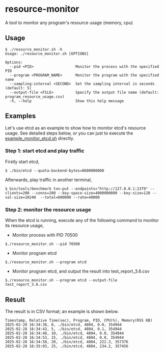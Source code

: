 # resource-monitor
A tool to monitor any program's resource usage (memory, cpu)

## Usage
```
$ ./resource_monitor.sh -h
Usage: ./resource_monitor.sh [OPTIONS]

Options:
  --pid <PID>                   Monitor the process with the specified PID
  --program <PROGRAM_NAME>      Monitor the program with the specified name
  --sampling-interval <SECOND>  Set the sampling interval in seconds (default: 5)
  --output-file <FILE>          Specify the output file name (default: program_resource_usage.csv)
  -h, --help                    Show this help message
```

## Examples

Let's use etcd as an example to show how to monitor etcd's resource usage. See detailed steps below, or you can just
to execute the [example_monitor_etcd.sh](examples/etcd/example_monitor_etcd.sh) directly.

### Step 1: start etcd and play traffic

Firstly start etcd,
```
$ ./bin/etcd --quota-backend-bytes=8600000000
```

Afterwards, play traffic in another terminal,
```
$ bin/tools/benchmark txn-put --endpoints="http://127.0.0.1:2379" --clients=200 --conns=200 --key-space-size=4000000000 --key-size=128 --val-size=10240  --total=600000 --rate=40000
```

### Step 2: monitor the resource usage

When the etcd is running, execute any of the following command to monitor its resource usage,

- Monitor process with PID 70500
```
$./resource_monitor.sh --pid 70500
```

- Monitor program etcd
```
$./resource_monitor.sh --program etcd
```

- Monitor program etcd, and output the result into test_report_3.6.csv
```
$./resource_monitor.sh --program etcd --output-file test_report_3.6.csv
```

## Result
The result is in CSV format; an example is shown below.

```
Timestamp, Relative Time(sec), Program, PID, CPU(%), Memory(RSS KB)
2025-02-28 16:34:38, 0, ./bin/etcd, 4804, 0.0, 354944
2025-02-28 16:34:43, 5, ./bin/etcd, 4804, 0.1, 354944
2025-02-28 16:34:48, 10, ./bin/etcd, 4804, 0.0, 354944
2025-02-28 16:34:53, 15, ./bin/etcd, 4804, 0.0, 354944
2025-02-28 16:34:58, 20, ./bin/etcd, 4804, 222.3, 357376
2025-02-28 16:35:03, 25, ./bin/etcd, 4804, 234.2, 357456
```
